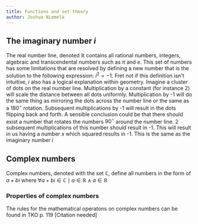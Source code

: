 ```yaml
---
title: Functions and set theory
author: Joshua Niemelä
---
```

## The imaginary number $i$
The real number line, denoted $\mathbb R$ contains all rational numbers, integers, algebraic and transcendental numbers such as $\pi$ and $e$. This set of numbers has some limitations that are resolved by defining a new number that is the solution to the following expression: $i^2=-1$. Fret not if this definition isn't intuitive, $i$ also has a logical explanation within geometry. Imagine a cluster of dots on the real number line. Multiplication by a constant (for instance 2) will scale the distance between all dots uniformly. Multiplication by -1 will do the same thing as mirroring the dots across the number line or the same as a $180^\circ$ rotation. Subsequent multiplications by -1 will result in the dots flipping back and forth. A sensible conclusion could be that there should exist a number that rotates the numbers $90^\circ$ around the number line. 2 subsequent multiplications of this number should result in -1. This will result in us having a number $x$ which squared results in -1. This is the same as the imaginary number $i$
## Complex numbers
Complex numbers, denoted with the set $\mathbb C$, define all numbers in the form of $a+bi$ where $\forall a+bi \in \mathbb C \mid a \in \mathbb R \land a\in \mathbb R$
### Properties of complex numbers
The rules for the mathematical operatons on complex numbers can be found in TKO p. 119 [Citation needed]